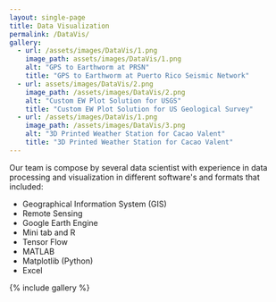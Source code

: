 ```yaml
---
layout: single-page
title: Data Visualization
permalink: /DataVis/
gallery:
  - url: /assets/images/DataVis/1.png
    image_path: assets/images/DataVis/1.png
    alt: "GPS to Earthworm at PRSN"
    title: "GPS to Earthworm at Puerto Rico Seismic Network"
  - url: assets/images/DataVis/2.png
    image_path: /assets/images/DataVis/2.png
    alt: "Custom EW Plot Solution for USGS"
    title: "Custom EW Plot Solution for US Geological Survey"
  - url: /assets/images/DataVis/1.png
    image_path: /assets/images/DataVis/3.png
    alt: "3D Printed Weather Station for Cacao Valent"
    title: "3D Printed Weather Station for Cacao Valent"
---
```


Our team is compose by several data scientist with experience in data processing and visualization in different software's and formats that included:
 
   * Geographical Information System (GIS)
   * Remote Sensing
   * Google Earth Engine
   * Mini tab and R
   * Tensor Flow
   * MATLAB
   * Matplotlib (Python)
   * Excel 


{% include gallery %}
